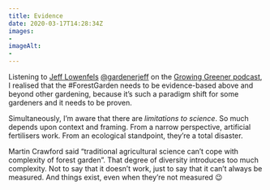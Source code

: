 ```yaml
---
title: Evidence
date: 2020-03-17T14:28:34Z
images:
- 
imageAlt:
- 
---
```


Listening to [Jeff Lowenfels](http://www.jefflowenfels.com) [@gardenerjeff](https://twitter.com/gardenerjeff) on the [Growing Greener podcast](https://www.thomaschristophergardens.com/podcasts/jeff-lowenfels-the-soil-food-web), I realised that the  #ForestGarden needs to be evidence-based above and beyond other gardening, because it’s such a paradigm shift for some gardeners and it needs to be proven. 

Simultaneously, I’m aware that there are _limitations to science_. So much depends upon context and framing. From a narrow perspective, artificial fertilisers work. From an ecological standpoint, they’re a total disaster.

Martin Crawford said “traditional agricultural science can’t cope with complexity of forest garden”. That degree of diversity introduces too much complexity. Not to say that it doesn’t work, just to say that it can’t always be measured. And things exist, even when they’re not measured 😉
